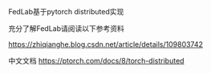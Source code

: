 

FedLab基于pytorch distributed实现

充分了解FedLab请阅读以下参考资料

https://zhiqianghe.blog.csdn.net/article/details/109803742

中文文档 https://ptorch.com/docs/8/torch-distributed